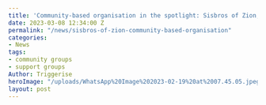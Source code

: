 ```yaml
---
title: 'Community-based organisation in the spotlight: Sisbros of Zion, Nairobi'
date: 2023-03-08 12:34:00 Z
permalink: "/news/sisbros-of-zion-community-based-organisation"
categories:
- News
tags:
- community groups
- support groups
Author: Triggerise
heroImage: "/uploads/WhatsApp%20Image%202023-02-19%20at%2007.45.05.jpeg"
layout: post
---
```


